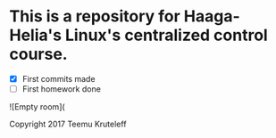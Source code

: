 # This is a repository for Haaga-Helia's Linux's centralized control course.

- [x] First commits made
- [ ] First homework done

![Empty room](

Copyright 2017 Teemu Kruteleff

